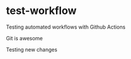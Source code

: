 # test-workflow
Testing automated workflows with Github Actions 

Git is awesome

Testing new changes